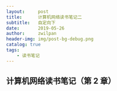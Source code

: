 ```yaml
---
layout:     post
title:      计算机网络读书笔记二
subtitle:   自定向下
date:       2019-05-26
author:     zwilpan
header-img: img/post-bg-debug.png
catalog: true
tags:
    - 读书笔记
---
```


## 计算机网络读书笔记（第 2 章）

